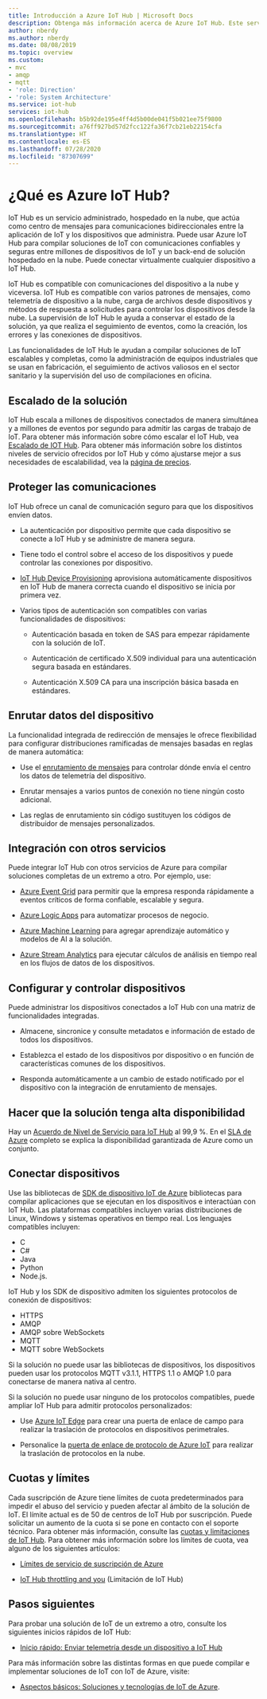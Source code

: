 ```yaml
---
title: Introducción a Azure IoT Hub | Microsoft Docs
description: Obtenga más información acerca de Azure IoT Hub. Este servicio de IoT está pensado para la ingesta de datos escalables, la administración de dispositivos y la seguridad.
author: nberdy
ms.author: nberdy
ms.date: 08/08/2019
ms.topic: overview
ms.custom:
- mvc
- amqp
- mqtt
- 'role: Direction'
- 'role: System Architecture'
ms.service: iot-hub
services: iot-hub
ms.openlocfilehash: b5b92de195e4ff4d5b00de041f5b021ee75f9800
ms.sourcegitcommit: a76ff927bd57d2fcc122fa36f7cb21eb22154cfa
ms.translationtype: HT
ms.contentlocale: es-ES
ms.lasthandoff: 07/28/2020
ms.locfileid: "87307699"
---
```

# <a name="what-is-azure-iot-hub"></a>¿Qué es Azure IoT Hub?

IoT Hub es un servicio administrado, hospedado en la nube, que actúa como centro de mensajes para comunicaciones bidireccionales entre la aplicación de IoT y los dispositivos que administra. Puede usar Azure IoT Hub para compilar soluciones de IoT con comunicaciones confiables y seguras entre millones de dispositivos de IoT y un back-end de solución hospedado en la nube. Puede conectar virtualmente cualquier dispositivo a IoT Hub.

IoT Hub es compatible con comunicaciones del dispositivo a la nube y viceversa. IoT Hub es compatible con varios patrones de mensajes, como telemetría de dispositivo a la nube, carga de archivos desde dispositivos y métodos de respuesta a solicitudes para controlar los dispositivos desde la nube. La supervisión de IoT Hub le ayuda a conservar el estado de la solución, ya que realiza el seguimiento de eventos, como la creación, los errores y las conexiones de dispositivos.

Las funcionalidades de IoT Hub le ayudan a compilar soluciones de IoT escalables y completas, como la administración de equipos industriales que se usan en fabricación, el seguimiento de activos valiosos en el sector sanitario y la supervisión del uso de compilaciones en oficina.

## <a name="scale-your-solution"></a>Escalado de la solución

IoT Hub escala a millones de dispositivos conectados de manera simultánea y a millones de eventos por segundo para admitir las cargas de trabajo de IoT. Para obtener más información sobre cómo escalar el IoT Hub, vea [Escalado de IOT Hub](iot-hub-scaling.md?branch=release-iotbasic). Para obtener más información sobre los distintos niveles de servicio ofrecidos por IoT Hub y cómo ajustarse mejor a sus necesidades de escalabilidad, vea la [página de precios](https://azure.microsoft.com/pricing/details/iot-hub/).

## <a name="secure-your-communications"></a>Proteger las comunicaciones

IoT Hub ofrece un canal de comunicación seguro para que los dispositivos envíen datos.

* La autenticación por dispositivo permite que cada dispositivo se conecte a IoT Hub y se administre de manera segura.

* Tiene todo el control sobre el acceso de los dispositivos y puede controlar las conexiones por dispositivo.

* [IoT Hub Device Provisioning](https://docs.microsoft.com/azure/iot-dps/) aprovisiona automáticamente dispositivos en IoT Hub de manera correcta cuando el dispositivo se inicia por primera vez.

* Varios tipos de autenticación son compatibles con varias funcionalidades de dispositivos:

  * Autenticación basada en token de SAS para empezar rápidamente con la solución de IoT.

  * Autenticación de certificado X.509 individual para una autenticación segura basada en estándares.

  * Autenticación X.509 CA para una inscripción básica basada en estándares.

## <a name="route-device-data"></a>Enrutar datos del dispositivo

La funcionalidad integrada de redirección de mensajes le ofrece flexibilidad para configurar distribuciones ramificadas de mensajes basadas en reglas de manera automática:

* Use el [enrutamiento de mensajes](iot-hub-devguide-messages-d2c.md) para controlar dónde envía el centro los datos de telemetría del dispositivo.

* Enrutar mensajes a varios puntos de conexión no tiene ningún costo adicional.

* Las reglas de enrutamiento sin código sustituyen los códigos de distribuidor de mensajes personalizados.

## <a name="integrate-with-other-services"></a>Integración con otros servicios

Puede integrar IoT Hub con otros servicios de Azure para compilar soluciones completas de un extremo a otro. Por ejemplo, use:

* [Azure Event Grid](https://docs.microsoft.com/azure/event-grid/) para permitir que la empresa responda rápidamente a eventos críticos de forma confiable, escalable y segura.

* [Azure Logic Apps](https://docs.microsoft.com/azure/logic-apps/) para automatizar procesos de negocio.

* [Azure Machine Learning](https://docs.microsoft.com/azure/machine-learning/) para agregar aprendizaje automático y modelos de AI a la solución.

* [Azure Stream Analytics](https://docs.microsoft.com/azure/stream-analytics/) para ejecutar cálculos de análisis en tiempo real en los flujos de datos de los dispositivos.

## <a name="configure-and-control-your-devices"></a>Configurar y controlar dispositivos

Puede administrar los dispositivos conectados a IoT Hub con una matriz de funcionalidades integradas.

* Almacene, sincronice y consulte metadatos e información de estado de todos los dispositivos.

* Establezca el estado de los dispositivos por dispositivo o en función de características comunes de los dispositivos.

* Responda automáticamente a un cambio de estado notificado por el dispositivo con la integración de enrutamiento de mensajes.

## <a name="make-your-solution-highly-available"></a>Hacer que la solución tenga alta disponibilidad

Hay un [Acuerdo de Nivel de Servicio para IoT Hub](https://azure.microsoft.com/support/legal/sla/iot-hub/) al 99,9 %. En el [SLA de Azure](https://azure.microsoft.com/support/legal/sla/) completo se explica la disponibilidad garantizada de Azure como un conjunto.

## <a name="connect-your-devices"></a>Conectar dispositivos

Use las bibliotecas de [SDK de dispositivo IoT de Azure](https://docs.microsoft.com/azure/iot-hub/iot-hub-devguide-sdks) bibliotecas para compilar aplicaciones que se ejecutan en los dispositivos e interactúan con IoT Hub. Las plataformas compatibles incluyen varias distribuciones de Linux, Windows y sistemas operativos en tiempo real. Los lenguajes compatibles incluyen:

* C
* C#
* Java
* Python
* Node.js.

IoT Hub y los SDK de dispositivo admiten los siguientes protocolos de conexión de dispositivos:

* HTTPS
* AMQP
* AMQP sobre WebSockets
* MQTT
* MQTT sobre WebSockets

Si la solución no puede usar las bibliotecas de dispositivos, los dispositivos pueden usar los protocolos MQTT v3.1.1, HTTPS 1.1 o AMQP 1.0 para conectarse de manera nativa al centro.

Si la solución no puede usar ninguno de los protocolos compatibles, puede ampliar IoT Hub para admitir protocolos personalizados:

* Use [Azure IoT Edge](https://docs.microsoft.com/azure/iot-edge/) para crear una puerta de enlace de campo para realizar la traslación de protocolos en dispositivos perimetrales.

* Personalice la [puerta de enlace de protocolo de Azure IoT](https://github.com/Azure/azure-iot-protocol-gateway/blob/master/README.md) para realizar la traslación de protocolos en la nube.

## <a name="quotas-and-limits"></a>Cuotas y límites

Cada suscripción de Azure tiene límites de cuota predeterminados para impedir el abuso del servicio y pueden afectar al ámbito de la solución de IoT. El límite actual es de 50 de centros de IoT Hub por suscripción. Puede solicitar un aumento de la cuota si se pone en contacto con el soporte técnico. Para obtener más información, consulte las [cuotas y limitaciones de IoT Hub](iot-hub-devguide-quotas-throttling.md). Para obtener más información sobre los límites de cuota, vea alguno de los siguientes artículos:

* [Límites de servicio de suscripción de Azure](../azure-resource-manager/management/azure-subscription-service-limits.md)

* [IoT Hub throttling and you](https://azure.microsoft.com/blog/iot-hub-throttling-and-you/) (Limitación de IoT Hub)

## <a name="next-steps"></a>Pasos siguientes

Para probar una solución de IoT de un extremo a otro, consulte los siguientes inicios rápidos de IoT Hub:

* [Inicio rápido: Enviar telemetría desde un dispositivo a IoT Hub](quickstart-send-telemetry-node.md)

Para más información sobre las distintas formas en que puede compilar e implementar soluciones de IoT con IoT de Azure, visite:

* [Aspectos básicos: Soluciones y tecnologías de IoT de Azure](../iot-fundamentals/iot-services-and-technologies.md).